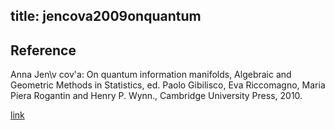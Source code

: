 title: jencova2009onquantum 
---

## Reference

Anna Jen\v cov\'a: On quantum information manifolds, Algebraic and Geometric Methods in Statistics, ed. Paolo Gibilisco, Eva Riccomagno, Maria
Piera Rogantin and Henry P. Wynn., Cambridge University Press, 2010.

[link](https://www.mat.savba.sk/~jencova/pdf/manifolds_publ.pdf)

